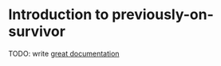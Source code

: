 # Introduction to previously-on-survivor

TODO: write [great documentation](http://jacobian.org/writing/what-to-write/)
